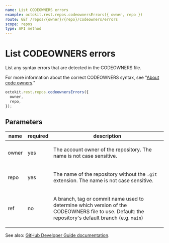 ```yaml
---
name: List CODEOWNERS errors
example: octokit.rest.repos.codeownersErrors({ owner, repo })
route: GET /repos/{owner}/{repo}/codeowners/errors
scope: repos
type: API method
---
```


# List CODEOWNERS errors

List any syntax errors that are detected in the CODEOWNERS
file.

For more information about the correct CODEOWNERS syntax,
see "[About code owners](https://docs.github.com/repositories/managing-your-repositorys-settings-and-features/customizing-your-repository/about-code-owners)."

```js
octokit.rest.repos.codeownersErrors({
  owner,
  repo,
});
```

## Parameters

<table>
  <thead>
    <tr>
      <th>name</th>
      <th>required</th>
      <th>description</th>
    </tr>
  </thead>
  <tbody>
    <tr><td>owner</td><td>yes</td><td>

The account owner of the repository. The name is not case sensitive.

</td></tr>
<tr><td>repo</td><td>yes</td><td>

The name of the repository without the `.git` extension. The name is not case sensitive.

</td></tr>
<tr><td>ref</td><td>no</td><td>

A branch, tag or commit name used to determine which version of the CODEOWNERS file to use. Default: the repository's default branch (e.g. `main`)

</td></tr>
  </tbody>
</table>

See also: [GitHub Developer Guide documentation](https://docs.github.com/rest/reference/repos#list-codeowners-errors).
